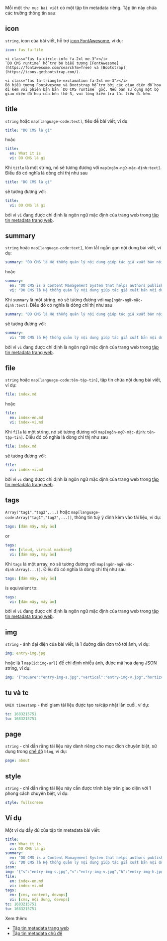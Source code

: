 Mỗi một `thư mục bài viết` có một tập tin metadata riêng. Tập tin này chứa các trường thông tin sau:

## icon

`string`, icon của bài viết, hỗ trợ [icon FontAwesome](https://fontawesome.com/search?m=free), ví dụ:
```yaml
icon: fas fa-file
```

```bs-alert info flex
<i class="fas fa-circle-info fa-2xl me-3"></i>
`DO CMS runtime` hỗ trợ bộ biểu tượng [FontAwesome](https://fontawesome.com/search?m=free) và [Bootstrap](https://icons.getbootstrap.com/).
```

```bs-alert warning flex
<i class="fas fa-triangle-exclamation fa-2xl me-3"></i>
Bộ biểu tượng FontAwesome và Bootstrap hỗ trợ bởi các giao diện đồ hoạ đi kèm với phiên bản bản `DO CMS runtime` gốc. Nếu bạn sử dụng một bộ giao diện đồ hoạ của bên thứ 3, vui lòng kiểm tra tài liệu đi kèm.
```

## title

`string` hoặc `map[language-code:text]`, tiêu đề bài viết, ví dụ:
```yaml
title: "DO CMS là gì"
```

hoặc
```yaml
title:
  en: What it is
  vi: DO CMS là gì
```

Khi `title` là một string, nó sẽ tương đương với `map[ngôn-ngữ-mặc-định:text]`. Điều đó có nghĩa là dòng chỉ thị như sau
```yaml
title: "DO CMS là gì"
```
sẽ tương đương với:
```yaml
title:
  vi: DO CMS là gì
```
bởi vì `vi` đang được chỉ định là ngôn ngữ mặc định của trang web trong [tập tin metadata trang web](../sitemetadata/).

## summary

`string` hoặc `map[language-code:text]`, tóm tắt ngắn gọn nội dung bài viết, ví dụ:
```yaml
summary: "DO CMS là Hệ thống quản lý nội dung giúp tác giả xuất bản nội dung trang web thông qua luồng CI/CD. Sẽ không có giao diện để người dùng tạo, cập nhật và xuất bản nội dung lên trang web. Thay vào đó, nội dung của trang web sẽ được xây dựng và xuất bản thông qua qui trình CI/CD."
```

hoặc
```yaml
summary:
  en: "DO CMS is a Content Management System that helps authors publish website content through a CI/CD flow. Unlike other CMS, there is no UI to create, update and publish content in DO CMS. Instead, website content is built and published via CI/CD pipelines."
  vi: "DO CMS là Hệ thống quản lý nội dung giúp tác giả xuất bản nội dung trang web thông qua luồng CI/CD. Sẽ không có giao diện để người dùng tạo, cập nhật và xuất bản nội dung lên trang web. Thay vào đó, nội dung của trang web sẽ được xây dựng và xuất bản thông qua qui trình CI/CD."
```

Khi `summary` là một string, nó sẽ tương đương với `map[ngôn-ngữ-mặc-định:text]`. Điều đó có nghĩa là dòng chỉ thị như sau
```yaml
summary: "DO CMS là Hệ thống quản lý nội dung giúp tác giả xuất bản nội dung trang web thông qua luồng CI/CD. Sẽ không có giao diện để người dùng tạo, cập nhật và xuất bản nội dung lên trang web. Thay vào đó, nội dung của trang web sẽ được xây dựng và xuất bản thông qua qui trình CI/CD."
```
sẽ tương đương với:
```yaml
summary:
  vi: "DO CMS là Hệ thống quản lý nội dung giúp tác giả xuất bản nội dung trang web thông qua luồng CI/CD. Sẽ không có giao diện để người dùng tạo, cập nhật và xuất bản nội dung lên trang web. Thay vào đó, nội dung của trang web sẽ được xây dựng và xuất bản thông qua qui trình CI/CD."
```
bởi vì `vi` đang được chỉ định là ngôn ngữ mặc định của trang web trong [tập tin metadata trang web](../sitemetadata/).

## file

`string` hoặc `map[language-code:tên-tập-tin]`, tập tin chứa nội dung bài viết, ví dụ:
```yaml
file: index.md
```

hoặc
```yaml
file:
  en: index-en.md
  vi: index-vi.md
```

Khi `file` là một string, nó sẽ tương đương với `map[ngôn-ngữ-mặc-định:tên-tập-tin]`. Điều đó có nghĩa là dòng chỉ thị như sau
```yaml
file: index.md
```
sẽ tương đương với:
```yaml
file:
  vi: index-vi.md
```
bởi vì `vi` đang được chỉ định là ngôn ngữ mặc định của trang web trong [tập tin metadata trang web](../sitemetadata/).

## tags

`Array("tag1","tag2",...)` hoặc `map[language-code:Array("tag1","tag2",...)]`, thông tin tuỳ ý đính kèm vào tài liệu, ví dụ:
```yaml
tags: [đám mây, máy ảo]
```

or
```yaml
tags:
  en: [cloud, virtual machine]
  vi: [đám mây, máy ảo]
```

Khi `tags` là một array, nó sẽ tương đương với `map[ngôn-ngữ-mặc-định:Array(...)]`. Điều đó có nghĩa là dòng chỉ thị như sau
```yaml
tags: [đám mây, máy ảo]
```
is equivalent to:
```yaml
tags:
  vi: [đám mây, máy ảo]
```
bởi vì `vi` đang được chỉ định là ngôn ngữ mặc định của trang web trong [tập tin metadata trang web](../sitemetadata/).

## img

`string` - ảnh đại diện của bài viết, là 1 đường dẫn đơn trỏ tới ảnh, ví dụ:
```yaml
img: entry-img.jpg
```

hoặc là 1 `map[id:img-url]` để chỉ định nhiều ảnh, được mã hoá dạng JSON string, ví dụ:
```yaml
img: '{"square":"entry-img-s.jpg","vertical":"entry-img-v.jpg","hortizontal":"entry-img-h.jpg"}
```

## tu và tc

`UNIX timestamp` - thời giam tài liệu được tạo ra/cập nhật lần cuối, ví dụ:
```yaml
tc: 1683215751
tu: 1683215751
```

## page

`string` - chỉ dẫn rằng tài liệu này dành riêng cho mục đích chuyên biệt, sử dụng trong [chế độ](../sitemetadata/#mode) `blog`, ví dụ:
```yaml
page: about
```

## style

`string` - chỉ dẫn rằng tài liệu này cần được trình bày trên giao diện với 1 phong cách chuyên biệt, ví dụ:
```yaml
style: fullscreen
```

## Ví dụ

Một ví dụ đầy đủ của tập tin metadata bài viết:
```yaml
title:
  en: What it is
  vi: DO CMS là gì
summary:
  en: "DO CMS is a Content Management System that helps authors publish website content through a CI/CD flow. Unlike other CMS, there is no UI to create, update and publish content in DO CMS. Instead, website content is built and published via CI/CD pipelines."
  vi: "DO CMS là Hệ thống quản lý nội dung giúp tác giả xuất bản nội dung trang web thông qua luồng CI/CD. Sẽ không có giao diện để người dùng tạo, cập nhật và xuất bản nội dung lên trang web. Thay vào đó, nội dung của trang web sẽ được xây dựng và xuất bản thông qua qui trình CI/CD."
icon:
img: '{"s":"entry-img-s.jpg","v":"entry-img-v.jpg","h":"entry-img-h.jpg"}'
file:
  en: index-en.md
  vi: index-vi.md
tags:
  en: [cms, content, devops]
  vi: [cms, nội dung, devops]
tc: 1683215751
tu: 1683215751
```

Xem thêm:
- [Tập tin metadata trang web](../sitemetadata/)
- [Tập tin metadata chủ đề](../topicmetadata/)
